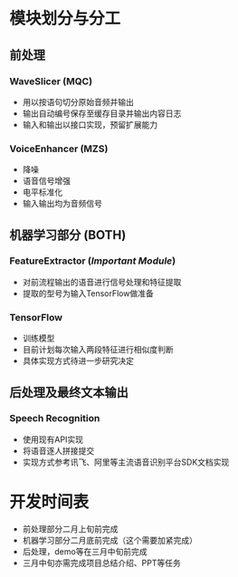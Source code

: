 # 模块划分与分工

## 前处理

### WaveSlicer (MQC)
+ 用以按语句切分原始音频并输出
+ 输出自动编号保存至缓存目录并输出内容日志
+ 输入和输出以接口实现，预留扩展能力

### VoiceEnhancer (MZS)
+ 降噪
+ 语音信号增强
+ 电平标准化
+ 输入输出均为音频信号

## 机器学习部分 (BOTH)

### FeatureExtractor (*Important Module*)
+ 对前流程输出的语音进行信号处理和特征提取
+ 提取的型号为输入TensorFlow做准备

### TensorFlow
+ 训练模型
+ 目前计划每次输入两段特征进行相似度判断
+ 具体实现方式待进一步研究决定

## 后处理及最终文本输出

### Speech Recognition
+ 使用现有API实现
+ 将语音逐人拼接提交
+ 实现方式参考讯飞、阿里等主流语音识别平台SDK文档实现



# 开发时间表
+ 前处理部分二月上旬前完成
+ 机器学习部分二月底前完成（这个需要加紧完成）
+ 后处理，demo等在三月中旬前完成
+ 三月中旬亦需完成项目总结介绍、PPT等任务